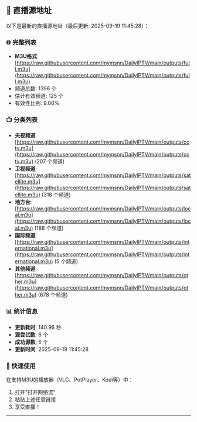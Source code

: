 ## 📡 直播源地址

以下是最新的直播源地址（最后更新: 2025-09-19 11:45:28）：

### 🌐 完整列表
- **M3U格式**: [https://raw.githubusercontent.com/mymsnn/DailyIPTV/main/outputs/full.m3u](https://raw.githubusercontent.com/mymsnn/DailyIPTV/main/outputs/full.m3u)
- 频道总数: 1396 个
- 估计有效频道: 125 个
- 有效性比例: 9.00%

### 📺 分类列表
- **央视频道**: [https://raw.githubusercontent.com/mymsnn/DailyIPTV/main/outputs/cctv.m3u](https://raw.githubusercontent.com/mymsnn/DailyIPTV/main/outputs/cctv.m3u) (207 个频道)
- **卫视频道**: [https://raw.githubusercontent.com/mymsnn/DailyIPTV/main/outputs/satellite.m3u](https://raw.githubusercontent.com/mymsnn/DailyIPTV/main/outputs/satellite.m3u) (318 个频道)
- **地方台**: [https://raw.githubusercontent.com/mymsnn/DailyIPTV/main/outputs/local.m3u](https://raw.githubusercontent.com/mymsnn/DailyIPTV/main/outputs/local.m3u) (188 个频道)
- **国际频道**: [https://raw.githubusercontent.com/mymsnn/DailyIPTV/main/outputs/international.m3u](https://raw.githubusercontent.com/mymsnn/DailyIPTV/main/outputs/international.m3u) (5 个频道)
- **其他频道**: [https://raw.githubusercontent.com/mymsnn/DailyIPTV/main/outputs/other.m3u](https://raw.githubusercontent.com/mymsnn/DailyIPTV/main/outputs/other.m3u) (678 个频道)

### 📊 统计信息
- **更新耗时**: 140.96 秒
- **源尝试数**: 6 个
- **成功源数**: 5 个
- **更新时间**: 2025-09-19 11:45:28

### 🚀 快速使用
在支持M3U的播放器（VLC、PotPlayer、Kodi等）中：
1. 打开"打开网络流"
2. 粘贴上述任意链接
3. 享受直播！

---

